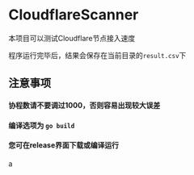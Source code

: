 # CloudflareScanner

本项目可以测试Cloudflare节点接入速度

程序运行完毕后，结果会保存在当前目录的`result.csv`下

## 注意事项
#### 协程数请不要调过1000，否则容易出现较大误差
#### 编译选项为 `go build`
#### 您可在release界面下载或编译运行

a
